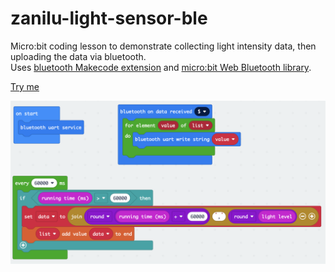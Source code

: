 # zanilu-light-sensor-ble

Micro:bit coding lesson to demonstrate collecting light intensity data, then uploading the data via bluetooth.  
Uses [bluetooth Makecode extension](https://makecode.microbit.org/reference/bluetooth) and [micro:bit Web Bluetooth library](https://github.com/thegecko/microbit-web-bluetooth).

[Try me](https://TimBiernat.github.io/zanilu-light-sensor-ble)

![alt text](./blocks.png)
